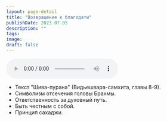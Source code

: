 ```yaml
---
layout: page-detail
title: "Возвращение к благодати"
publishDate: 2023.07.05
description: ""
tags:
image:
draft: false
---
```


<audio title="2023.07.05 - Возвращение к благодати.mp3" src="/upload/iblock/9c1/9c19ad557e9c4e10c2a32c06eed116ae.mp3" controls=""></audio>

* Текст "Шива-пурана" (Видьешвара-самхита, главы 8-9).
* Символизм отсечения головы Брахмы.
* Ответственность за духовный путь.
* Быть честным с собой.
* Принцип сахаджи.

  
